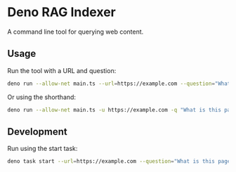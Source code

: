 # Deno RAG Indexer

A command line tool for querying web content.

## Usage

Run the tool with a URL and question:

```bash
deno run --allow-net main.ts --url=https://example.com --question="What is this page about?"
```

Or using the shorthand:

```bash
deno run --allow-net main.ts -u https://example.com -q "What is this page about?"
```

## Development

Run using the start task:

```bash
deno task start --url=https://example.com --question="What is this page about?"
``` 